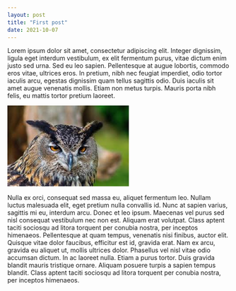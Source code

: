 ```yaml
---
layout: post
title: "First post"
date: 2021-10-07
---
```


Lorem ipsum dolor sit amet, consectetur adipiscing elit. Integer dignissim, ligula eget interdum vestibulum, ex elit fermentum purus, vitae dictum enim justo sed urna. Sed eu leo sapien. Pellentesque at augue lobortis, commodo eros vitae, ultrices eros. In pretium, nibh nec feugiat imperdiet, odio tortor iaculis arcu, egestas dignissim quam tellus sagittis odio. Duis iaculis sit amet augue venenatis mollis. Etiam non metus turpis. Mauris porta nibh felis, eu mattis tortor pretium laoreet.

![There should be a picture of on owl here](/_images/images.jpg)

Nulla ex orci, consequat sed massa eu, aliquet fermentum leo. Nullam luctus malesuada elit, eget pretium nulla convallis id. Nunc at sapien varius, sagittis mi eu, interdum arcu. Donec et leo ipsum. Maecenas vel purus sed nisl consequat vestibulum nec non est. Aliquam erat volutpat. Class aptent taciti sociosqu ad litora torquent per conubia nostra, per inceptos himenaeos. Pellentesque at quam tempus, venenatis nisi finibus, auctor elit. Quisque vitae dolor faucibus, efficitur est id, gravida erat. Nam ex arcu, gravida eu aliquet ut, mollis ultrices dolor. Phasellus vel nisl vitae odio accumsan dictum. In ac laoreet nulla. Etiam a purus tortor. Duis gravida blandit mauris tristique ornare. Aliquam posuere turpis a sapien tempus blandit. Class aptent taciti sociosqu ad litora torquent per conubia nostra, per inceptos himenaeos.
